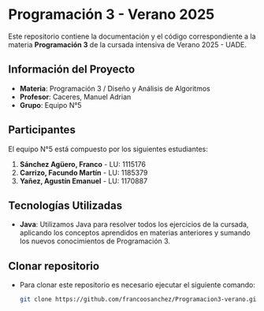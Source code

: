 # Programación 3 - Verano 2025

Este repositorio contiene la documentación y el código correspondiente a la materia **Programación 3** de la cursada intensiva de Verano 2025 - UADE.

## Información del Proyecto

- **Materia**: Programación 3 / Diseño y Análisis de Algoritmos
- **Profesor**: Caceres, Manuel Adrian
- **Grupo**: Equipo N°5

## Participantes

El equipo N°5 está compuesto por los siguientes estudiantes:

1. **Sánchez Agüero, Franco** - LU: 1115176
2. **Carrizo, Facundo Martín** - LU: 1185379
3. **Yañez, Agustín Emanuel** - LU: 1170887


## Tecnologías Utilizadas

- **Java**: Utilizamos Java para resolver todos los ejercicios de la cursada, aplicando los conceptos aprendidos en materias anteriores y sumando los nuevos conocimientos de Programación 3.

## Clonar repositorio

- Para clonar este repositorio es necesario ejecutar el siguiente comando:
   ```bash
   git clone https://github.com/francoosanchez/Programacion3-verano.git


